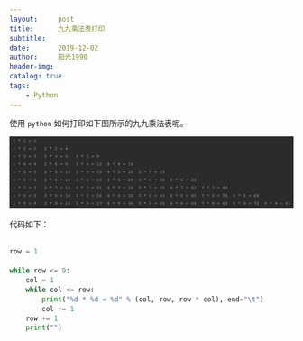 ```yaml
---
layout:     post
title:      九九乘法表打印
subtitle:   
date:       2019-12-02
author:     阳光1990
header-img: 
catalog: true
tags:
    - Python
---
```


使用 `python` 如何打印如下图所示的九九乘法表呢。 

![](../img/multi_table.png)

代码如下：

```python

row = 1

while row <= 9:
    col = 1
    while col <= row:
        print("%d * %d = %d" % (col, row, row * col), end="\t")
        col += 1
    row += 1
    print("")

```